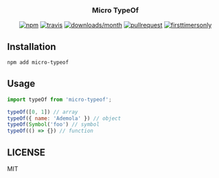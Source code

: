 <p align="center">
  <h3 align="center">Micro TypeOf</h3>
  <p align="center">
  <a href="https://www.npmjs.org/package/micro-typeof"><img src="https://img.shields.io/npm/v/micro-typeof.svg?style=flat-square" alt="npm"></a>
  <a href="https://travis-ci.org/ooade/micro-typeof"><img src="https://img.shields.io/travis/ooade/micro-typeof.svg?style=flat-square" alt="travis"></a>
  <a href="https://github.com/ooade/micro-typeof"><img src="https://img.shields.io/npm/dm/micro-typeof.svg?style=flat-square" alt="downloads/month"></a>
  <a href="http://makeapullrequest.com"><img src="https://img.shields.io/badge/PR(s)-welcome-brightgreen.svg?style=flat-square" alt="pullrequest"></a>
  <a href="http://www.firsttimersonly.com"><img src="https://img.shields.io/badge/first--timers--only-friendly-blue.svg?style=flat-square" alt="firsttimersonly"></a>
  </p>
</p>

## Installation

```sh
npm add micro-typeof
```

## Usage

```js
import typeOf from 'micro-typeof';

typeOf([0, 1]) // array
typeOf({ name: 'Ademola' }) // object
typeOf(Symbol('foo') // symbol
typeOf(() => {}) // function
```

## LICENSE

MIT
